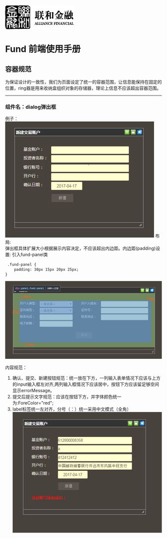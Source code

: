 ![N|Solid](/img/safs_logo.png)
# Fund 前端使用手册
## 容器规范
为保证设计的一致性，我们为页面设定了统一的容器范围，让信息能保持在固定的位置，ring器是用来收纳盒组织对象的存储器，理论上信息不应该超出容器范围。

----------

### 组件名：dialog弹出框
例子：
![N|Solid](/img/dialog.JPG)
布局:  
弹出框具体扩展大小根据展示内容决定，不应该超出内边距。内边距(padding)设置: 
 引入fund-panel类 


```
 .fund-panel {
    padding: 30px 15px 20px 25px;
}
```

![N|Solid](/img/dialog-1.jpg)

内容规范：  

1. 确认、提交、新建按钮规范：统一放在下方，一列输入表单情况下应该与上方的input输入框左对齐,两列输入框情况下应该居中，按钮下方应该留足够空间显示errorMessage。
2. 提交后提示文字规范：应该在按钮下方，并字体颜色统一为:ForeColor="red";
3. label标签统一左对齐，分号（：）统一采用中文模式（全角）
![N|Solid](/img/dialog-2.jpg)
